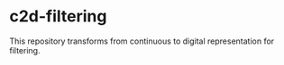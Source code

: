 # c2d-filtering
This repository transforms from continuous to digital representation for filtering.
